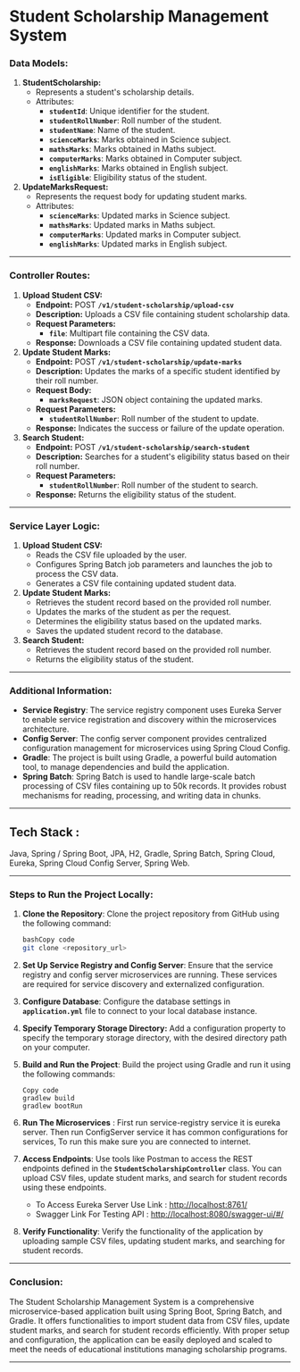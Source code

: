 # Student Scholarship Management System

### **Data Models:**

1. **StudentScholarship:**
    - Represents a student's scholarship details.
    - Attributes:
        - **`studentId`**: Unique identifier for the student.
        - **`studentRollNumber`**: Roll number of the student.
        - **`studentName`**: Name of the student.
        - **`scienceMarks`**: Marks obtained in Science subject.
        - **`mathsMarks`**: Marks obtained in Maths subject.
        - **`computerMarks`**: Marks obtained in Computer subject.
        - **`englishMarks`**: Marks obtained in English subject.
        - **`isEligible`**: Eligibility status of the student.
2. **UpdateMarksRequest:**
    - Represents the request body for updating student marks.
    - Attributes:
        - **`scienceMarks`**: Updated marks in Science subject.
        - **`mathsMarks`**: Updated marks in Maths subject.
        - **`computerMarks`**: Updated marks in Computer subject.
        - **`englishMarks`**: Updated marks in English subject.

---

### **Controller Routes:**

1. **Upload Student CSV:**
    - **Endpoint:** POST **`/v1/student-scholarship/upload-csv`**
    - **Description:** Uploads a CSV file containing student scholarship data.
    - **Request Parameters:**
        - **`file`**: Multipart file containing the CSV data.
    - **Response:** Downloads a CSV file containing updated student data.
2. **Update Student Marks:**
    - **Endpoint:** POST **`/v1/student-scholarship/update-marks`**
    - **Description:** Updates the marks of a specific student identified by their roll number.
    - **Request Body:**
        - **`marksRequest`**: JSON object containing the updated marks.
    - **Request Parameters:**
        - **`studentRollNumber`**: Roll number of the student to update.
    - **Response:** Indicates the success or failure of the update operation.
3. **Search Student:**
    - **Endpoint:** POST **`/v1/student-scholarship/search-student`**
    - **Description:** Searches for a student's eligibility status based on their roll number.
    - **Request Parameters:**
        - **`studentRollNumber`**: Roll number of the student to search.
    - **Response:** Returns the eligibility status of the student.

---

### **Service Layer Logic:**

1. **Upload Student CSV:**
    - Reads the CSV file uploaded by the user.
    - Configures Spring Batch job parameters and launches the job to process the CSV data.
    - Generates a CSV file containing updated student data.
2. **Update Student Marks:**
    - Retrieves the student record based on the provided roll number.
    - Updates the marks of the student as per the request.
    - Determines the eligibility status based on the updated marks.
    - Saves the updated student record to the database.
3. **Search Student:**
    - Retrieves the student record based on the provided roll number.
    - Returns the eligibility status of the student.

---

### **Additional Information:**

- **Service Registry**: The service registry component uses Eureka Server to enable service registration and discovery within the microservices architecture.
- **Config Server**: The config server component provides centralized configuration management for microservices using Spring Cloud Config.
- **Gradle**: The project is built using Gradle, a powerful build automation tool, to manage dependencies and build the application.
- **Spring Batch**: Spring Batch is used to handle large-scale batch processing of CSV files containing up to 50k records. It provides robust mechanisms for reading, processing, and writing data in chunks.

---

## **Tech Stack :**

Java, Spring / Spring Boot, JPA, H2, Gradle, Spring Batch, Spring Cloud, Eureka, Spring Cloud Config Server, Spring Web.

---

### **Steps to Run the Project Locally:**

1. **Clone the Repository**: Clone the project repository from GitHub using the following command:
    
    ```bash
    bashCopy code
    git clone <repository_url>
    ```
    
2. **Set Up Service Registry and Config Server**: Ensure that the service registry and config server microservices are running. These services are required for service discovery and externalized configuration.
3. **Configure Database**: Configure the database settings in **`application.yml`** file to connect to your local database instance.
4. **Specify Temporary Storage Directory:** Add a configuration property to specify the temporary storage directory, with the desired directory path on your computer.
5. **Build and Run the Project**: Build the project using Gradle and run it using the following commands:
    
    ```
    Copy code
    gradlew build
    gradlew bootRun
    ```
    
6. **Run The Microservices** : First run service-registry service it is eureka server. Then run ConfigServer service it has common configurations for services, To run this make sure you are connected to internet.
7. **Access Endpoints**: Use tools like Postman to access the REST endpoints defined in the **`StudentScholarshipController`** class. You can upload CSV files, update student marks, and search for student records using these endpoints. 
    - To Access Eureka Server Use Link : [http://localhost:8761/](http://localhost:8761/)
    - Swagger Link For Testing API : [http://localhost:8080/swagger-ui/#/](http://localhost:8080/swagger-ui/index.html)
8. **Verify Functionality**: Verify the functionality of the application by uploading sample CSV files, updating student marks, and searching for student records.

---

### **Conclusion:**

The Student Scholarship Management System is a comprehensive microservice-based application built using Spring Boot, Spring Batch, and Gradle. It offers functionalities to import student data from CSV files, update student marks, and search for student records efficiently. With proper setup and configuration, the application can be easily deployed and scaled to meet the needs of educational institutions managing scholarship programs.

---